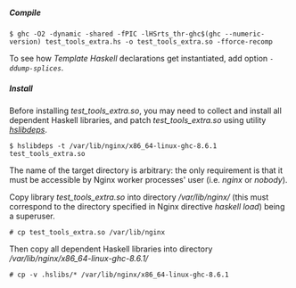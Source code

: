 ##### Compile

```ShellSession
$ ghc -O2 -dynamic -shared -fPIC -lHSrts_thr-ghc$(ghc --numeric-version) test_tools_extra.hs -o test_tools_extra.so -fforce-recomp
```

To see how *Template Haskell* declarations get instantiated, add option
*``-ddump-splices``*.

##### Install

Before installing *test_tools_extra.so*, you may need to collect and install all
dependent Haskell libraries, and patch *test_tools_extra.so* using utility
[*hslibdeps*](https://github.com/lyokha/nginx-haskell-module/blob/master/utils/README.md#utility-hslibdeps).

```ShellSession
$ hslibdeps -t /var/lib/nginx/x86_64-linux-ghc-8.6.1 test_tools_extra.so
```

The name of the target directory is arbitrary: the only requirement is that it
must be accessible by Nginx worker processes' user (i.e. *nginx* or *nobody*).

Copy library *test_tools_extra.so* into directory */var/lib/nginx/* (this must
correspond to the directory specified in Nginx directive *haskell load*) being
a superuser.

```ShellSession
# cp test_tools_extra.so /var/lib/nginx
```

Then copy all dependent Haskell libraries into directory
*/var/lib/nginx/x86_64-linux-ghc-8.6.1/*

```ShellSession
# cp -v .hslibs/* /var/lib/nginx/x86_64-linux-ghc-8.6.1
```

